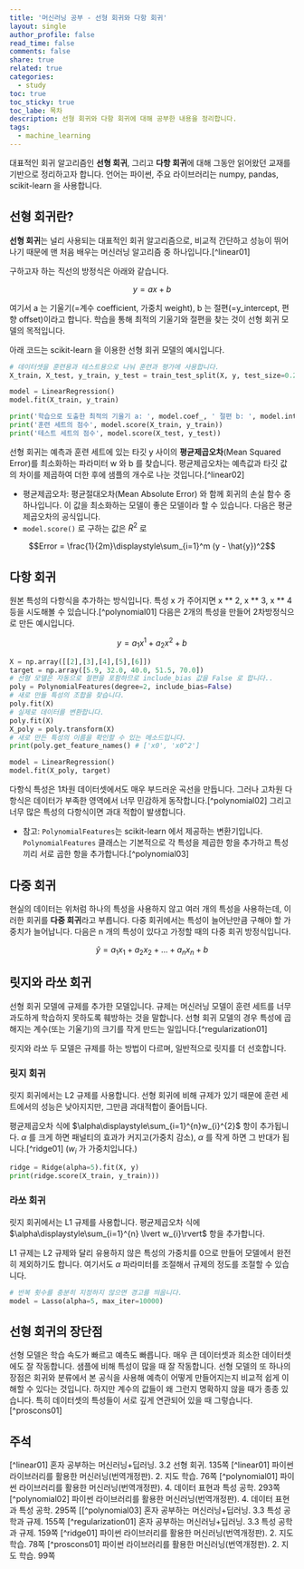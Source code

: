 ```yaml
---
title: '머신러닝 공부 - 선형 회귀와 다항 회귀'
layout: single
author_profile: false
read_time: false
comments: false
share: true
related: true
categories:
  - study
toc: true
toc_sticky: true
toc_labe: 목차
description: 선형 회귀와 다항 회귀에 대해 공부한 내용을 정리합니다.
tags:
  - machine_learning
---
```


대표적인 회귀 알고리즘인 **선형 회귀**, 그리고 **다항 회귀**에 대해 그동안 읽어왔던 교재를 기반으로 정리하고자 합니다. 언어는 파이썬, 주요 라이브러리는 numpy, pandas, scikit-learn 을 사용합니다.

## 선형 회귀란?

**선형 회귀**는 널리 사용되는 대표적인 회귀 알고리즘으로, 비교적 간단하고 성능이 뛰어나기 때문에 맨 처음 배우는 머신러닝 알고리즘 중 하나입니다.[^linear01]

구하고자 하는 직선의 방정식은 아래와 같습니다.

$$y = ax + b$$

여기서 a 는 기울기(=계수 coefficient, 가중치 weight), b 는 절편(=y_intercept, 편향 offset)이라고 합니다. 학습을 통해 최적의 기울기와 절편을 찾는 것이 선형 회귀 모델의 목적입니다.

아래 코드는 scikit-learn 을 이용한 선형 회귀 모델의 예시입니다.

```python
# 데이터셋을 훈련용과 테스트용으로 나눠 훈련과 평가에 사용합니다.
X_train, X_test, y_train, y_test = train_test_split(X, y, test_size=0.2)

model = LinearRegression()
model.fit(X_train, y_train)

print('학습으로 도출한 최적의 기울기 a: ', model.coef_, ' 절편 b: ', model.intercept_)
print('훈련 세트의 점수', model.score(X_train, y_train))
print('테스트 세트의 점수', model.score(X_test, y_test))
```

선형 회귀는 예측과 훈련 세트에 있는 타깃 y 사이의 **평균제곱오차**(Mean Squared Error)를 최소화하는 파라미터 w 와 b 를 찾습니다. 평균제곱오차는 예측값과 타깃 값의 차이를 제곱하여 더한 후에 샘플의 개수로 나눈 것입니다.[^linear02]

- 평균제곱오차: 평균절대오차(Mean Absolute Error) 와 함께 회귀의 손실 함수 중 하나입니다. 이 값을 최소화하는 모델이 좋은 모델이라 할 수 있습니다. 다음은 평균제곱오차의 공식입니다.
- `model.score()` 로 구하는 값은 $R^2$ 로

$$Error = \frac{1}{2m}\displaystyle\sum_{i=1}^m (y - \hat{y})^2$$

## 다항 회귀

원본 특성의 다항식을 추가하는 방식입니다. 특성 x 가 주어지면 x ** 2, x ** 3, x \*\* 4 등을 시도해볼 수 있습니다.[^polynomial01] 다음은 2개의 특성을 만들어 2차방정식으로 만든 예시입니다.

$$y = a_{1}x^{1} + a_{2}x^{2} + b$$

```python
X = np.array([[2],[3],[4],[5],[6]])
target = np.array([5.9, 32.0, 40.0, 51.5, 70.0])
# 선형 모델은 자동으로 절편을 포함하므로 include_bias 값을 False 로 합니다..
poly = PolynomialFeatures(degree=2, include_bias=False)
# 새로 만들 특성의 조합을 찾습니다.
poly.fit(X)
# 실제로 데이터를 변환합니다.
poly.fit(X)
X_poly = poly.transform(X)
# 새로 만든 특성의 이름을 확인할 수 있는 메소드입니다.
print(poly.get_feature_names() # ['x0', 'x0^2']

model = LinearRegression()
model.fit(X_poly, target)
```

다항식 특성은 1차원 데이터셋에서도 매우 부드러운 곡선을 만듭니다. 그러나 고차원 다항식은 데이터가 부족한 영역에서 너무 민감하게 동작합니다.[^polynomial02] 그리고 너무 많은 특성의 다항식이면 과대 적합이 발생합니다.

- 참고: `PolynomialFeatures`는 scikit-learn 에서 제공하는 변환기입니다. `PolynomialFeatures` 클래스는 기본적으로 각 특성을 제곱한 항을 추가하고 특성끼리 서로 곱한 항을 추가합니다.[^polynomial03]

## 다중 회귀

현실의 데이터는 위처럼 하나의 특성을 사용하지 않고 여러 개의 특성을 사용하는데, 이러한 회귀를 **다중 회귀**라고 부릅니다. 다중 회귀에서는 특성이 늘어난만큼 구해야 할 가중치가 늘어납니다. 다음은 n 개의 특성이 있다고 가정할 때의 다중 회귀 방정식입니다.

$$\hat{y} = a_{1}x_{1} + a_{2}x_{2} + ... + a_{n}x_{n} + b$$

## 릿지와 라쏘 회귀

선형 회귀 모델에 규제를 추가한 모델입니다. 규제는 머신러닝 모델이 훈련 세트를 너무 과도하게 학습하지 못하도록 훼방하는 것을 말합니다. 선형 회귀 모델의 경우 특성에 곱해지는 계수(또는 기울기)의 크기를 작게 만드는 일입니다.[^regularization01]

릿지와 라쏘 두 모델은 규제를 하는 방법이 다르며, 일반적으로 릿지를 더 선호합니다.

### 릿지 회귀

릿지 회귀에서는 L2 규제를 사용합니다. 선형 회귀에 비해 규제가 있기 때문에 훈련 세트에서의 성능은 낮아지지만, 그만큼 과대적합이 줄어듭니다.

평균제곱오차 식에 $\alpha\displaystyle\sum_{i=1}^{n}w_{i}^{2}$ 항이 추가됩니다. $\alpha$ 를 크게 하면 패널티의 효과가 커지고(가중치 감소), $\alpha$ 를 작게 하면 그 반대가 됩니다.[^ridge01] (${w_i}$ 가 가중치입니다.)

```python
ridge = Ridge(alpha=5).fit(X, y)
print(ridge.score(X_train, y_train)))
```

### 라쏘 회귀

릿지 회귀에서는 L1 규제를 사용합니다. 평균제곱오차 식에 $\alpha\displaystyle\sum_{i=1}^{n} \lvert w_{i}\rvert$ 항을 추가합니다.

L1 규제는 L2 규제와 달리 유용하지 않은 특성의 가중치를 0으로 만들어 모델에서 완전히 제외하기도 합니다. 여기서도 $\alpha$ 파라미터를 조절해서 규제의 정도를 조절할 수 있습니다.

```python
# 반복 횟수를 충분히 지정하지 않으면 경고를 띄웁니다.
model = Lasso(alpha=5, max_iter=10000)
```

## 선형 회귀의 장단점

선형 모델은 학습 속도가 빠르고 예측도 빠릅니다. 매우 큰 데이터셋과 희소한 데이터셋에도 잘 작동합니다. 샘플에 비해 특성이 많을 때 잘 작동합니다. 선형 모델의 또 하나의 장점은 회귀와 분류에서 본 공식을 사용해 예측이 어떻게 만들어지는지 비교적 쉽게 이해할 수 있다는 것입니다. 하지만 계수의 값들이 왜 그런지 명확하지 않을 때가 종종 있습니다. 특히 데이터셋의 특성들이 서로 깊게 연관되어 있을 때 그렇습니다.[^proscons01]

## 주석

[^linear01] 혼자 공부하는 머신러닝+딥러닝. 3.2 선형 회귀. 135쪽
[^linear01] 파이썬 라이브러리를 활용한 머신러닝(번역개정판). 2. 지도 학습. 76쪽
[^polynomial01] 파이썬 라이브러리를 활용한 머신러닝(번역개정판). 4. 데이터 표현과 특성 공학. 293쪽
[^polynomial02] 파이썬 라이브러리를 활용한 머신러닝(번역개정판). 4. 데이터 표현과 특성 공학. 295쪽
[[^polynomial03] 혼자 공부하는 머신러닝+딥러닝. 3.3 특성 공학과 규제. 155쪽
[^regularization01] 혼자 공부하는 머신러닝+딥러닝. 3.3 특성 공학과 규제. 159쪽
[^ridge01] 파이썬 라이브러리를 활용한 머신러닝(번역개정판). 2. 지도 학습. 78쪽
[^proscons01] 파이썬 라이브러리를 활용한 머신러닝(번역개정판). 2. 지도 학습. 99쪽
